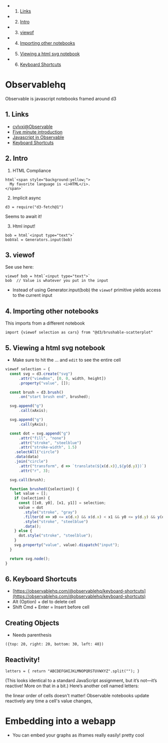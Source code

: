 <!-- vscode-markdown-toc -->
* 1. [Links](#Links)
* 2. [Intro](#Intro)
* 3. [viewof](#viewof)
* 4. [Importing other notebooks](#Importingothernotebooks)
* 5. [Viewing a html svg notebook](#Viewingahtmlsvgnotebook)
* 6. [Keyboard Shortcuts](#KeyboardShortcuts)

<!-- vscode-markdown-toc-config
	numbering=true
	autoSave=true
	/vscode-markdown-toc-config -->
<!-- /vscode-markdown-toc -->


# Observablehq

Observable is javascript notebooks framed around d3

##  1. <a name='Links'></a>Links
- [cvlvxi@Observable](https://observablehq.com/@cvlvxi)
- [Five minute introduction](https://observablehq.com/@observablehq/five-minute-introduction?collection=@observablehq/notebook-fundamentals)
- [Javascript in Observable](https://observablehq.com/@observablehq/observables-not-javascript)
- [Keyboard Shortcuts](https://observablehq.com/@observablehq/keyboard-shortcuts)

##  2. <a name='Intro'></a>Intro
1. HTML Compliance

```
html`<span style="background:yellow;">
  My favorite language is <i>HTML</i>.
</span>`
```

2. Implicit async

```
d3 = require("d3-fetch@1")
```

Seems to await it!

3. Html input!


```
bob = html`<input type="text">`
bobVal = Generators.input(bob)
```

##  3. <a name='viewof'></a>viewof

See use here:

```
viewof bob = html`<input type="text">`
bob  // Value is whatever you put in the input
```

- Instead of using Generator.input(bob) the `viewof` primitive yields access to the current input


##  4. <a name='Importingothernotebooks'></a>Importing other notebooks

This imports from a different notebook

```
import {viewof selection as cars} from "@d3/brushable-scatterplot"
```

##  5. <a name='Viewingahtmlsvgnotebook'></a>Viewing a html svg notebook

- Make sure to hit the ... and `edit` to see the entire cell

```js
viewof selection = {
  const svg = d3.create("svg")
      .attr("viewBox", [0, 0, width, height])
      .property("value", []);

  const brush = d3.brush()
      .on("start brush end", brushed);

  svg.append("g")
      .call(xAxis);

  svg.append("g")
      .call(yAxis);

  const dot = svg.append("g")
      .attr("fill", "none")
      .attr("stroke", "steelblue")
      .attr("stroke-width", 1.5)
    .selectAll("circle")
    .data(data)
    .join("circle")
      .attr("transform", d => `translate(${x(d.x)},${y(d.y)})`)
      .attr("r", 3);

  svg.call(brush);

  function brushed({selection}) {
    let value = [];
    if (selection) {
      const [[x0, y0], [x1, y1]] = selection;
      value = dot
        .style("stroke", "gray")
        .filter(d => x0 <= x(d.x) && x(d.x) < x1 && y0 <= y(d.y) && y(d.y) < y1)
        .style("stroke", "steelblue")
        .data();
    } else {
      dot.style("stroke", "steelblue");
    }
    svg.property("value", value).dispatch("input");
  }

  return svg.node();
}
```


##  6. <a name='KeyboardShortcuts'></a>Keyboard Shortcuts
- [https://observablehq.com/@observablehq/keyboard-shortcuts](https://observablehq.com/@observablehq/keyboard-shortcuts)
- Alt (Option) + del to delete cell
- Shift Cmd + Enter = Insert before cell

## Creating Objects

- Needs parenthesis

```
({top: 20, right: 20, bottom: 30, left: 40})
```


## Reactivity!

```
letters = { return "ABCDEFGHIJKLMNOPQRSTUVWXYZ".split(""); }
```

(This looks identical to a standard JavaScript assignment, but it’s not—it’s reactive! More on that in a bit.) Here’s another cell named letters:

the linear order of cells doesn't matter! Observable notebooks update reactively any time a cell's value changes,

# Embedding into a webapp
- You can embed your graphs as iframes really easily! pretty cool 